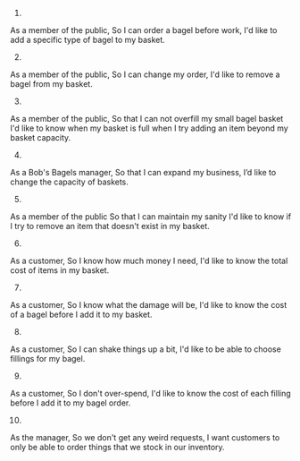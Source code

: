 
1.
As a member of the public,
So I can order a bagel before work,
I'd like to add a specific type of bagel to my basket.


2.
As a member of the public,
So I can change my order,
I'd like to remove a bagel from my basket.


3.
As a member of the public,
So that I can not overfill my small bagel basket
I'd like to know when my basket is full when I try adding an item beyond my basket capacity.


4.
As a Bob's Bagels manager,
So that I can expand my business,
I’d like to change the capacity of baskets.


5.
As a member of the public
So that I can maintain my sanity
I'd like to know if I try to remove an item that doesn't exist in my basket.


6.
As a customer,
So I know how much money I need,
I'd like to know the total cost of items in my basket.


7.
As a customer,
So I know what the damage will be,
I'd like to know the cost of a bagel before I add it to my basket.


8.
As a customer,
So I can shake things up a bit,
I'd like to be able to choose fillings for my bagel.


9.
As a customer,
So I don't over-spend,
I'd like to know the cost of each filling before I add it to my bagel order.


10.
As the manager,
So we don't get any weird requests,
I want customers to only be able to order things that we stock in our inventory.